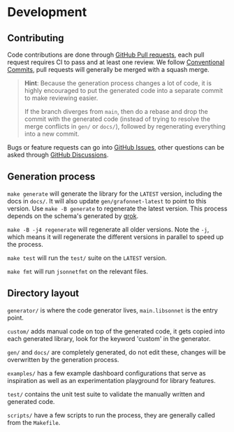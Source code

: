 # Development

## Contributing

Code contributions are done through [GitHub Pull requests](https://github.com/grafana/grafonnet/pulls), each pull request requires CI to pass and at least one review. We follow [Conventional Commits](https://www.conventionalcommits.org/en/v1.0.0/), pull requests will generally be merged with a squash merge.

> **Hint**: Because the generation process changes a lot of code, it is highly encouraged to put the generated code into a separate commit to make reviewing easier.
>
> If the branch diverges from `main`, then do a rebase and drop the commit with the generated code (instead of trying to resolve the merge conflicts in `gen/` or `docs/`), followed by regenerating everything into a new commit.

Bugs or feature requests can go into [GitHub Issues](https://github.com/grafana/grafonnet/issues), other questions can be asked through [GitHub Discussions](https://github.com/grafana/grafonnet/discussions).

## Generation process

`make generate` will generate the library for the `LATEST` version, including the docs in `docs/`. It will also update `gen/grafonnet-latest` to point to this version. Use `make -B generate` to regenerate the latest version. This process depends on the schema's generated by [grok](https://github.com/grafana/grok/tree/main/jsonnet).

`make -B -j4 regenerate` will regenerate all older versions. Note the `-j`, which means it will regenerate the different versions in parallel to speed up the process.

`make test` will run the `test/` suite on the `LATEST` version.

`make fmt` will run `jsonnetfmt` on the relevant files.

## Directory layout

`generator/` is where the code generator lives, `main.libsonnet` is the entry point.

`custom/` adds manual code on top of the generated code, it gets copied into each generated library, look for the keyword 'custom' in the generator.

`gen/` and `docs/` are completely generated, do not edit these, changes will be overwritten by the generation process.

`examples/` has a few example dashboard configurations that serve as inspiration as well as an experimentation playground for library features.

`test/` contains the unit test suite to validate the manually written and generated code.

`scripts/` have a few scripts to run the process, they are generally called from the `Makefile`.
